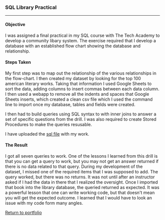 ### SQL Library Practical
***

#### Objective
I was assigned a final practical in my SQL course with The Tech Academy to develop a community libary system. The exercise required that I develop a database with an established flow chart showing the database and relationship. 

#### Steps Taken
My first step was to map out the relationship of the various relationships in the flow-chart. I then created my dataset by looking for the top 100 american literary works. Taking that information I used Google Sheets to sort the data, adding columns to insert commas between each data column. I then used a webapp to remove all the indents and spaces that Google Sheets inserts, which created a clean csv file which I used the command line to import once my database, tables and fields were created.

I then had to build queries using SQL syntax to with inner joins to answer a set of specific questions from the drill. I was also required to create Stored Procedures to make the queries resusable. 

I have uploaded the [sql file](SQLQuery_OregonLibraryTest.sql) with my work. 

#### The Result
I got all seven queries to work. One of the lessons I learned from this drill is that you can get a query to work, but you may not get an answer returned if there is no data related to that query. During my development of the dataset, I missed one of the required items that I was supposed to add. The query worked, but there was no returns. It was not until after an instructor asked if I had the data in there that I realized the oversight. Once I imported that book into the library database, the queried returned as expected. It was a powerful lesson that one can write working code, but that doesn't mean you will get the expected outcome. I learned that I would have to look an issue with my code form many angles.  

[Return to portfolio](https://github.com/mrmichaelgallen/Portfolio-for-MichaelAllen/)
